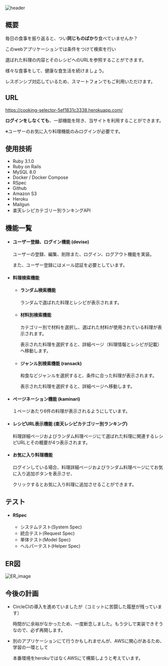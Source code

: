 ![header](https://github.com/fukuda0801/cooking_selector/assets/142757659/48687275-cdf5-4e54-9359-4ea0727b9440)

## 概要
毎日の食事を振り返ると、つい**同じものばかり**食べていませんか？

このwebアプリケーションでは条件をつけて検索を行い

選ばれた料理の内容とそのレシピへのURLを参照することができます。

様々な食事をして、健康な食生活を続けましょう。

レスポンシブ対応しているため、スマートフォンでもご利用いただけます。

## URL
https://cooking-selector-5ef1831c3338.herokuapp.com/

**ログインをしなくても**、一部機能を除き、当サイトを利用することができます。

※ユーザーのお気に入り料理機能のみログインが必要です。

## 使用技術
- Ruby 3.1.0
- Ruby on Rails 
- MySQL 8.0
- Docker / Docker Compose
- RSpec
- Github
- Amazon S3
- Heroku
- Mailgun
- 楽天レシピカテゴリー別ランキングAPI

## 機能一覧
- #### ユーザー登録、ログイン機能 (devise)
    ユーザーの登録、編集、削除また、ログイン、ログアウト機能を実装。

    また、ユーザー登録にはメール認証を必要としています。
- #### 料理検索機能
  - #### ランダム検索機能
    ランダムで選ばれた料理とレシピが表示されます。
  - #### 材料別検索機能
    カテゴリー別で材料を選択し、選ばれた材料が使用されている料理が表示されます。

    表示された料理を選択すると、詳細ページ（料理情報とレシピが記載）へ移動します。
  - #### ジャンル別検索機能 (ransack)
    和食などジャンルを選択すると、条件に合った料理が表示されます。

    表示された料理を選択すると、詳細ページへ移動します。
- #### ページネーション機能 (kaminari)
    １ページあたり6件の料理が表示されるようにしています。
- #### レシピURL表示機能 (楽天レシピカテゴリー別ランキング)
    料理詳細ページおよびランダム料理ページにて選ばれた料理に関連するレシピURLとその概要が4つ表示されます。
- #### お気に入り料理機能
    ログインしている場合、料理詳細ページおよびランダム料理ページにてお気に入り追加ボタンを表示させ、

    クリックするとお気に入り料理に追加させることができます。
## テスト
- #### RSpec
  - システムテスト(System Spec)
  - 統合テスト(Request Spec)
  - 単体テスト(Model Spec)
  - ヘルパーテスト(Helper Spec)

## ER図
![ER_image](https://github.com/fukuda0801/cooking_selector/assets/142757659/7e076d2e-6584-4fe4-a964-dd06c3ea640f)

## 今後の計画
- CircleCIの導入を進めていましたが（コミットに苦闘した履歴が残っています）

  時間がに余裕がなかったため、一度断念しました。もう少しで実装できそうなので、必ず再開します。

- 別のアプリケーションにて行うかもしれませんが、AWSに関心があるため、学習の一環として

  本番環境をherokuではなくAWSにて構築しようと考えています。

